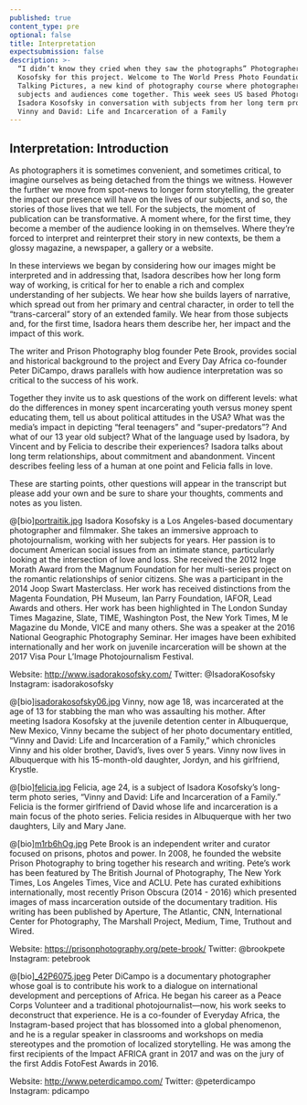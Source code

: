 ```yaml
---
published: true
content_type: pre
optional: false
title: Interpretation
expectsubmission: false
description: >-
  “I didn’t know they cried when they saw the photographs” Photographer Isadora
  Kosofsky for this project. Welcome to The World Press Photo Foundation's
  Talking Pictures, a new kind of photography course where photographers, their
  subjects and audiences come together. This week sees US based Photographer
  Isadora Kosofsky in conversation with subjects from her long term project
  Vinny and David: Life and Incarceration of a Family
---
```

## Interpretation: Introduction

As photographers it is sometimes convenient, and sometimes critical, to imagine ourselves as being detached from the things we witness. However the further we move from spot-news to longer form storytelling, the greater the impact our presence will have on the lives of our subjects, and so, the stories of those lives that we tell. For the subjects, the moment of publication can be transformative. A moment where, for the first time, they become a member of the audience looking in on themselves. Where they’re forced to interpret and reinterpret their story in new contexts, be them a glossy magazine, a newspaper, a gallery or a website.

In these interviews we began by considering how our images might be interpreted and in addressing that, Isadora describes how her long form way of working, is critical for her to enable a rich and complex understanding of her subjects. We hear how she builds layers of narrative, which spread out from her primary and central character, in order to tell the “trans-carceral” story of an extended family. We hear from those subjects and, for the first time, Isadora hears them describe her, her impact and the impact of this work.

The writer and Prison Photography blog founder Pete Brook, provides social and historical background to the project and Every Day Africa co-founder Peter DiCampo, draws parallels with how audience interpretation was so critical to the success of his work. 

Together they invite us to ask questions of the work on different levels: what do the differences in money spent incarcerating youth versus money spent educating them, tell us about political attitudes in the USA? What was the media’s impact in depicting “feral teenagers” and “super-predators”? And what of our 13 year old subject? What of the language used by Isadora, by Vincent and by Felicia to describe their experiences? Isadora talks about long term relationships, about commitment and abandonment. Vincent describes feeling less of a human at one point and Felicia falls in love. 

These are starting points, other questions will appear in the transcript but please add your own and be sure to share your thoughts, comments and notes as you listen.

@[bio][portraitik.jpg]({{site.baseurl}}/course/content/media/portraitik.jpg)
Isadora Kosofsky is a Los Angeles-based documentary photographer and filmmaker. She takes an immersive approach to photojournalism, working with her subjects for years. Her passion is to document American social issues from an intimate stance, particularly looking at the intersection of love and loss. She received the 2012 Inge Morath Award from the Magnum Foundation for her multi-series project on the romantic relationships of senior citizens. She was a participant in the 2014 Joop Swart Masterclass. Her work has received distinctions from the Magenta Foundation, PH Museum, Ian Parry Foundation, IAFOR, Lead Awards and others. Her work has been highlighted in The London Sunday Times Magazine, Slate, TIME, Washington Post, the New York Times, M le Magazine du Monde, VICE and many others. She was a speaker at the 2016 National Geographic Photography Seminar. Her images have been exhibited internationally and her work on juvenile incarceration will be shown at the 2017 Visa Pour L’Image Photojournalism Festival.

Website: http://www.isadorakosofsky.com/
Twitter: @IsadoraKosofsky
Instagram: isadorakosofsky

@[bio][isadorakosofsky06.jpg]({{site.baseurl}}/course/content/media/isadorakosofsky06.jpg)
Vinny, now age 18, was incarcerated at the age of 13 for stabbing the man who was assaulting his mother. After meeting Isadora Kosofsky at the juvenile detention center in Albuquerque, New Mexico, Vinny became the subject of her photo documentary entitled, “Vinny and David: Life and Incarceration of a Family,” which chronicles Vinny and his older brother, David’s, lives over 5 years. Vinny now lives in Albuquerque with his 15-month-old daughter, Jordyn, and his girlfriend, Krystle.

@[bio][felicia.jpg]({{site.baseurl}}/course/content/media/felicia.jpg)
Felicia, age 24, is a subject of Isadora Kosofsky’s long-term photo series, “Vinny and David: Life and Incarceration of a Family.” Felicia is the former girlfriend of David whose life and incarceration is a main focus of the photo series. Felicia resides in Albuquerque with her two daughters, Lily and Mary Jane. 

@[bio][m1rb6hOg.jpg]({{site.baseurl}}/course/content/media/m1rb6hOg.jpg)
Pete Brook is an independent writer and curator focused on prisons, photos and power. In 2008, he founded the website Prison Photography to bring together his research and writing. Pete’s work has been featured by The British Journal of Photography, The New York Times, Los Angeles Times, Vice and ACLU. Pete has curated exhibitions internationally, most recently Prison Obscura (2014 - 2016) which presented images of mass incarceration outside of the documentary tradition. His writing has been published by Aperture, The Atlantic, CNN, International Center for Photography, The Marshall Project, Medium, Time, Truthout and Wired.

Website: https://prisonphotography.org/pete-brook/ 
Twitter: @brookpete
Instagram: petebrook


@[bio][_42P6075.jpeg]({{site.baseurl}}/course/content/media/_42P6075.jpeg)
Peter DiCampo is a documentary photographer whose goal is to contribute his work to a dialogue on international development and perceptions of Africa. He began his career as a Peace Corps Volunteer and a traditional photojournalist—now, his work seeks to deconstruct that experience. He is a co-founder of Everyday Africa, the Instagram-based project that has blossomed into a global phenomenon, and he is a regular speaker in classrooms and workshops on media stereotypes and the promotion of localized storytelling. He was among the first recipients of the Impact AFRICA grant in 2017 and was on the jury of the first Addis FotoFest Awards in 2016. 

Website: http://www.peterdicampo.com/
Twitter: @peterdicampo
Instagram: pdicampo
